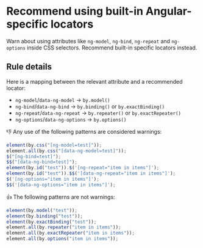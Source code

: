 # Recommend using built-in Angular-specific locators 

Warn about using attributes like `ng-model`, `ng-bind`, `ng-repeat` and `ng-options` inside CSS selectors. Recommend built-in specific locators instead.

## Rule details

Here is a mapping between the relevant attribute and a recommended locator:

 * `ng-model`/`data-ng-model` -> `by.model()`
 * `ng-bind`/`data-ng-bind` -> `by.binding()` or `by.exactBinding()`
 * `ng-repeat`/`data-ng-repeat` -> `by.repeater()` or `by.exactRepeater()`
 * `ng-options`/`data-ng-options` -> `by.options()`

:thumbsdown: Any use of the following patterns are considered warnings:

```js
element(by.css("[ng-model=test]"));
element.all(by.css("[data-ng-model=test]"));
$("[ng-bind=test]");
$$("[data-ng-bind=test]");
element(by.id("test")).$('[ng-repeat="item in items"]');
element(by.id("test")).$$('[data-ng-repeat="item in items"]');
$('[ng-options="item in items"]');
$$('[data-ng-options="item in items"]');
```

:thumbsup: The following patterns are not warnings:

```js
element(by.model("test"));
element(by.binding("test"));
element(by.exactBinding("test"));
element.all(by.repeater("item in items"));
element.all(by.exactRepeater("item in items"));
element.all(by.options("item in items"));
```
